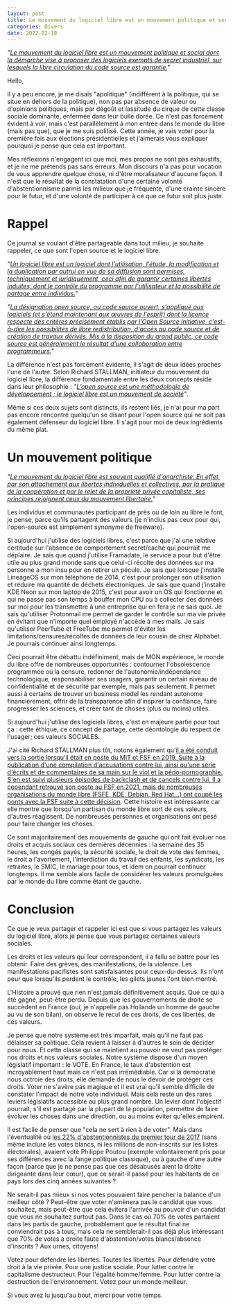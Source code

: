 ```yaml
---
layout: post
title: Le mouvement du logiciel libre est un mouvement politique et social
categories: Divers
date: 2022-02-18
---
```


_"[Le mouvement du logiciel libre est un mouvement politique et social dont la démarche vise à proposer des logiciels exempts de secret industriel, sur lesquels la libre circulation du code source est garantie.][1]"_

Hello,

Il y a peu encore, je me disais "apolitique" (indifférent à la politique, qui se situe en dehors de la politique), non pas par absence de valeur ou d'opinions politiques, mais par dégoût et lassitude du cirque de cette classe sociale dominante, enfermée dans leur bulle dorée.
Ce n'est pas forcément évident à voir, mais c'est parallèlement à mon entrée dans le monde du libre (mais pas que), que je me suis politisé. Cette année, je vais voter pour la première fois aux élections présidentielles et j'aimerais vous expliquer pourquoi je pense que cela est important.

Mes réflexions n'engagent ici que moi, mes propos ne sont pas exhaustifs, et je ne me prétends pas sans erreurs. Mon discours n'a pas pour vocation de vous apprendre quelque chose, ni d'être moralisateur d'aucune façon. Il n'est que le résultat de la constatation d'une certaine volonté d'abstentionnisme parmis les milieux que je fréquente, d'une crainte sincère pour le futur, et d'une volonté de participer à ce que ce futur soit plus juste.

# Rappel
Ce journal se voulant d'être partageable dans tout milieu, je souhaite rappeler, ce que sont l'open source et le logiciel libre.

_"[Un logiciel libre est un logiciel dont l'utilisation, l'étude, la modification et la duplication par autrui en vue de sa diffusion sont permises, techniquement et juridiquement, ceci afin de garantir certaines libertés induites, dont le contrôle du programme par l'utilisateur et la possibilité de partage entre individus.][2]"_

_"[La désignation open source, ou code source ouvert, s'applique aux logiciels (et s'étend maintenant aux œuvres de l'esprit) dont la licence respecte des critères précisément établis par l'Open Source Initiative, c'est-à-dire les possibilités de libre redistribution, d'accès au code source et de création de travaux dérivés. Mis à la disposition du grand public, ce code source est généralement le résultat d'une collaboration entre programmeurs.][3]"_

La différence n'est pas forcément évidente, il s'agit de deux idées proches l'une de l'autre. Selon Richard STALLMAN, initiateur du mouvement du logiciel libre, la différence fondamentale entre les deux concepts réside dans leur philosophie : _"[L’open source est une méthodologie de développement ; le logiciel libre est un mouvement de société][4]"_.

Même si ces deux sujets sont distincts, ils restent liés, je n'ai pour ma part pas encore rencontré quelqu'un se disant pour l'open source qui ne soit pas également défenseur du logiciel libre. Il s'agit pour moi de deux ingrédients du même plat.

# Un mouvement politique

_"[Le mouvement du logiciel libre est souvent qualifié d'anarchiste. En effet, par son attachement aux libertés individuelles et collectives, par la pratique de la coopération et par le rejet de la propriété privée capitaliste, ses principes rejoignent ceux du mouvement libertaire.][1]"_

Les individus et communautés participant de près où de loin au libre le font, je pense, parce qu'ils partagent des valeurs (je n'inclus pas ceux pour qui, l'open-source est simplement synonyme de freeware).

Si aujourd'hui j'utilise des logiciels libres, c'est parce que j'ai une relative certitude sur l'absence de comportement secret/caché qui pourrait me déplaire. Je sais que quand j'utilise Framadate, le service a pour but d'être utile au plus grand monde sans que celui-ci récolte des données sur ma personne a mon insu pour en retirer un pécule. Je sais que lorsque j'installe LineageOS sur mon téléphone de 2014, c'est pour prolonger son utilisation et réduire ma quantité de déchets électroniques. Je sais que quand j'installe KDE Neon sur mon laptop de 2015, c'est pour avoir un OS qui fonctionne et qui ne passe pas son temps à bouffer mon CPU ou à collecter des données sur moi pour les transmettre à une entreprise qui en fera je ne sais quoi. Je sais qu'utiliser Protonmail me permet de garder le contrôle sur ma vie privée en évitant que n'importe quel employé n'accède à mes mails. Je sais qu'utiliser PeerTube et FreeTube me permet d'éviter les limitations/censures/récoltes de données de leur cousin de chez Alphabet. Je pourrais continuer ainsi longtemps.

Ceci pourrait être débattu indéfiniment, mais de MON expérience, le monde du libre offre de nombreuses opportunités : contourner l'obsolescence programmée où la censure, redonner de l'autonomie/indépendance technologique, responsabiliser ses usagers, garantir un certain niveau de confidentialité et de sécurité par exemple, mais pas seulement. Il permet aussi à certains de trouver un business model les rendant autonome financièrement, offrir de la transparence afin d'inspirer la confiance, faire progresser les sciences, et créer tant de choses (plus ou moins) utiles.

Si aujourd'hui j'utilise des logiciels libres, c'est en majeure partie pour tout ça : cette éthique, ce concept de partage, cette déontologie du respect de l'usager; ces valeurs SOCIALES.

J'ai cité Richard STALLMAN plus tôt, notons également qu'[il a été conduit vers la sortie lorsqu'il était en poste du MIT et FSF en 2019. Suite à la publication d'une compilation d'accusations contre lui, ainsi qu'une série d'écrits et de commentaires de sa main sur le viol et la pédo-pornographie. S'en est suivi plusieurs épisodes de backclash et de cancels contre lui.
Il a cependant retrouvé son poste au FSF en 2021, mais de nombreuses organisations du monde libre (FSFE, KDE, Debian, Red Hat...) ont coupé les ponts avec la FSF suite à cette décision][5].
Cette histoire est intéressante car elle montre que lorsqu'un partisan du monde libre sort de ces valeurs, d'autres réagissent. De nombreuses personnes et organisations ont pesé pour faire changer les choses.

Ce sont majoritairement des mouvements de gauche qui ont fait évoluer nos droits et acquis sociaux ces dernières décennies : la semaine des 35 heures, les congés payés, la sécurité sociale, le droit de vote des femmes, le droit a l'avortement, l'interdiction du travail des enfants, les syndicats, les retraites, le SMIC, le mariage pour tous, et idem on pourrait continuer longtemps. Il me semble alors facile de considérer les valeurs promulguées par le monde du libre comme étant de gauche.

# Conclusion

Ce que je veux partager et rappeler ici est que si vous partagez les valeurs du logiciel libre, alors je pense que vous partagez certaines valeurs sociales.

Les droits et les valeurs qui leur correspondent, il a fallu se battre pour les obtenir. Faire des grèves, des manifestations, de la violence. Les manifestations pacifistes sont satisfaisantes pour ceux-du-dessus. Ils n'ont peur que lorsqu'ils perdent le contrôle, les gilets jaunes l'ont bien montré.

L'Histoire a prouvé que rien n'est jamais définitivement acquis. Que ce qui a été gagné, peut-être perdu. Depuis que les gouvernements de droite se succèdent en France (oui, je n'appelle pas Hollande un homme de gauche au vu de son bilan), on observe le recul de ces droits, de ces libertés, de ces valeurs.

Je pense que notre système est très imparfait, mais qu'il ne faut pas délaisser sa politique. Cela revient à laisser à d'autres le soin de décider pour nous. Et cette classe qui se maintient au pouvoir ne veut pas protéger nos droits et nos valeurs sociales.
Notre système dispose d'un moyen législatif important : le VOTE. En France, le taux d'abstention est incroyablement haut mais ce n'est pas irrémédiable. Car si la démocratie nous octroie des droits, elle demande de nous le devoir de protéger ces droits. Voter ne s'avère pas magique et il est vrai qu'il semble difficile de constater l'impact de notre vote individuel. Mais cela reste un des rares leviers législatifs accessible au plus grand nombre. Un levier dont l'objectif pourrait, s'il est partagé par la plupart de la population, permettre de faire évoluer les choses dans une direction, ou au moins éviter qu'elles empirent.

Il est facile de penser que "cela ne sert à rien à de voter". Mais dans l'éventualité où [les 22% d'abstentionnistes du premier tour de 2017][6] (sans même inclure les votes blancs, ni les millions de non-inscrits sur les listes électorales), avaient voté Philippe Poutou (exemple volontairement pris pour ses différences avec la fange politique classique), ou à gauche d'une autre façon (parce que je ne pense pas que ces désabusés aient la droite dirigeante dans leur cœur), que ce serait-il passé pour les habitants de ce pays lors des cinq années suivantes ?

Ne serait-il pas mieux si nos votes pouvaient faire pencher la balance d'un meilleur côté ? Peut-être que voter n'amènera pas le candidat que vous souhaitez, mais peut-être que cela évitera l'arrivée au pouvoir d'un candidat que vous ne souhaitez surtout pas. Dans le cas où 70% de votes partaient dans les partis de gauche, probablement que le résultat final ne conviendrait pas à tous, mais cela ne semblerait-il pas déjà plus intéressant que 70% de votes à droite faute d'abstention/votes blancs/absence d'inscrits ? Aux urnes, citoyens!

Votez pour défendre les libertés. Toutes les libertés. Pour défendre votre droit à la vie privée. Pour une justice sociale. Pour lutter contre le capitalisme destructeur. Pour l'égalité homme/femme. Pour lutter contre la destruction de l'environnement. Votez pour un monde meilleur.

Si vous avez lu jusqu'au bout, merci pour votre temps.


[1]: https://fr.m.wikipedia.org/wiki/Mouvement_du_logiciel_libre
[2]: https://fr.wikipedia.org/wiki/Logiciel_libre
[3]: https://fr.m.wikipedia.org/wiki/Open_source
[4]: https://interhop.org/2021/01/18/opensource-libre-difference
[5]: https://en.wikipedia.org/wiki/Richard_Stallman#Resignation_from_MIT_and_FSF
[6]: https://www.interieur.gouv.fr/fr/Elections/Les-resultats/Presidentielles/elecresult__presidentielle-2017/(path)/presidentielle-2017/FE.html
